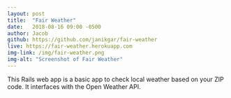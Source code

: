 ```yaml
---
layout: post
title:  "Fair Weather"
date:   2018-08-16 09:00 -0500
author: Jacob
github: https://github.com/janikgar/fair-weather
live: https://fair-weather.herokuapp.com
img-link: /img/fair-weather.png
img-alt: "Screenshot of Fair Weather"
---
```


This Rails web app is a basic app to check local weather based on your ZIP code. It interfaces with the Open Weather API.